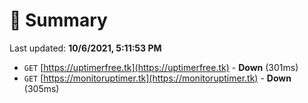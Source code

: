 # 📖 Summary
Last updated: **10/6/2021, 5:11:53 PM**

- `GET` [https://uptimerfree.tk](https://uptimerfree.tk) - **Down** (301ms)
- `GET` [https://monitoruptimer.tk](https://monitoruptimer.tk) - **Down** (305ms)
